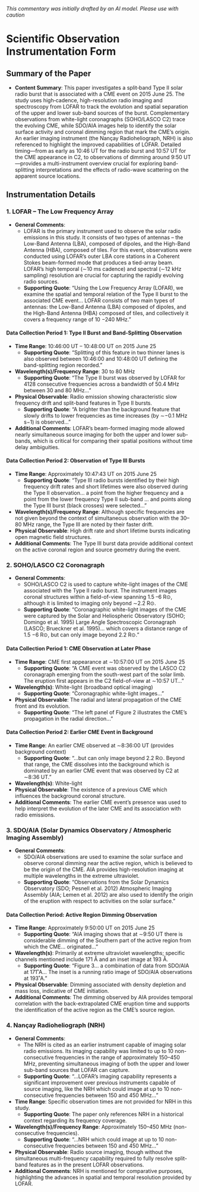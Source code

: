 _This commentary was initially drafted by an AI model. Please use with caution_

# Scientific Observation Instrumentation Form

## Summary of the Paper
- **Content Summary**: This paper investigates a split‐band Type II solar radio burst that is associated with a CME event on 2015 June 25. The study uses high‐cadence, high-resolution radio imaging and spectroscopy from LOFAR to track the evolution and spatial separation of the upper and lower sub-band sources of the burst. Complementary observations from white-light coronagraphs (SOHO/LASCO C2) trace the evolving CME, while SDO/AIA images help to identify the solar surface activity and coronal dimming region that mark the CME’s origin. An earlier imaging instrument (the Nanҫay Radioheliograph, NRH) is also referenced to highlight the improved capabilities of LOFAR. Detailed timing—from as early as 10:46 UT for the radio burst and 10:57 UT for the CME appearance in C2, to observations of dimming around 9:50 UT—provides a multi-instrument overview crucial for exploring band-splitting interpretations and the effects of radio-wave scattering on the apparent source locations.

## Instrumentation Details

### 1. LOFAR – The Low Frequency Array
- **General Comments**:
   - LOFAR is the primary instrument used to observe the solar radio emissions in this study. It consists of two types of antennas – the Low-Band Antenna (LBA), composed of dipoles, and the High-Band Antenna (HBA), composed of tiles. For this event, observations were conducted using LOFAR’s outer LBA core stations in a Coherent Stokes beam-formed mode that produces a tied-array beam. LOFAR’s high temporal (∼10 ms cadence) and spectral (∼12 kHz sampling) resolution are crucial for capturing the rapidly evolving radio sources.
   - **Supporting Quote**: “Using the Low Frequency Array (LOFAR), we examine the spatial and temporal relation of the Type II burst to the associated CME event… LOFAR consists of two main types of antennas: the Low-Band Antenna (LBA) composed of dipoles, and the High-Band Antenna (HBA) composed of tiles, and collectively it covers a frequency range of 10 −240 MHz.”

#### Data Collection Period 1: Type II Burst and Band-Splitting Observation
- **Time Range**: 10:46:00 UT – 10:48:00 UT on 2015 June 25
   - **Supporting Quote**: “Splitting of this feature in two thinner lanes is also observed between 10:46:00 and 10:48:00 UT defining the band-splitting region recorded.”
- **Wavelength(s)/Frequency Range**: 30 to 80 MHz
   - **Supporting Quote**: “The Type II burst was observed by LOFAR for 4128 consecutive frequencies across a bandwidth of 50.4 MHz between 30 and 80 MHz…”
- **Physical Observable**: Radio emission showing characteristic slow frequency drift and split-band features in Type II bursts.
   - **Supporting Quote**: “A brighter than the background feature that slowly drifts to lower frequencies as time increases (by ∼−0.1 MHz s−1) is observed…”
- **Additional Comments**: LOFAR’s beam-formed imaging mode allowed nearly simultaneous source imaging for both the upper and lower sub-bands, which is critical for comparing their spatial positions without time delay ambiguities.

#### Data Collection Period 2: Observation of Type III Bursts
- **Time Range**: Approximately 10:47:43 UT on 2015 June 25
   - **Supporting Quote**: “Type III radio bursts identified by their high frequency drift rates and short lifetimes were also observed during the Type II observation… a point from the higher frequency and a point from the lower frequency Type II sub-band ... and points along the Type III burst (black crosses) were selected…”
- **Wavelength(s)/Frequency Range**: Although specific frequencies are not given beyond the context of simultaneous observation with the 30–80 MHz range, the Type III are noted by their faster drift.
- **Physical Observable**: High drift rate and short lifetime bursts indicating open magnetic field structures.
- **Additional Comments**: The Type III burst data provide additional context on the active coronal region and source geometry during the event.

### 2. SOHO/LASCO C2 Coronagraph
- **General Comments**:
   - SOHO/LASCO C2 is used to capture white-light images of the CME associated with the Type II radio burst. The instrument images coronal structures within a field-of-view spanning 1.5 –6 R⊙, although it is limited to imaging only beyond ∼2.2 R⊙.
   - **Supporting Quote**: “Coronagraphic white-light images of the CME were captured by the Solar and Heliospheric Observatory (SOHO; Domingo et al. 1995) Large Angle Spectroscopic Coronagraph (LASCO; Brueckner et al. 1995)... which covers a distance range of 1.5 −6 R⊙, but can only image beyond 2.2 R⊙.”

#### Data Collection Period 1: CME Observation at Later Phase
- **Time Range**: CME first appearance at ∼10:57:00 UT on 2015 June 25
   - **Supporting Quote**: “A CME event was observed by the LASCO C2 coronagraph emerging from the south-west part of the solar limb. The eruption first appears in the C2 field-of-view at ∼10:57 UT…”
- **Wavelength(s)**: White-light (broadband optical imaging)
   - **Supporting Quote**: “Coronagraphic white-light images…”
- **Physical Observable**: The radial and lateral propagation of the CME front and its evolution.
   - **Supporting Quote**: “The left panel of Figure 2 illustrates the CME’s propagation in the radial direction...”

#### Data Collection Period 2: Earlier CME Event in Background
- **Time Range**: An earlier CME observed at ∼8:36:00 UT (provides background context)
   - **Supporting Quote**: “…but can only image beyond 2.2 R⊙. Beyond that range, the CME dissolves into the background which is dominated by an earlier CME event that was observed by C2 at ∼8:36 UT.”
- **Wavelength(s)**: White-light
- **Physical Observable**: The existence of a previous CME which influences the background coronal structure.
- **Additional Comments**: The earlier CME event’s presence was used to help interpret the evolution of the later CME and its association with radio emissions.

### 3. SDO/AIA (Solar Dynamics Observatory / Atmospheric Imaging Assembly)
- **General Comments**:
   - SDO/AIA observations are used to examine the solar surface and observe coronal dimming near the active region, which is believed to be the origin of the CME. AIA provides high-resolution imaging at multiple wavelengths in the extreme ultraviolet.
   - **Supporting Quote**: “Observations from the Solar Dynamics Observatory (SDO; Pesnell et al. 2012) Atmospheric Imaging Assembly (AIA; Lemen et al. 2012) are also used to identify the origin of the eruption with respect to activities on the solar surface.”

#### Data Collection Period: Active Region Dimming Observation
- **Time Range**: Approximately 9:50:00 UT on 2015 June 25
   - **Supporting Quote**: “AIA imaging shows that at ∼9:50 UT there is considerable dimming of the Southern part of the active region from which the CME… originated…”
- **Wavelength(s)**: Primarily at extreme ultraviolet wavelengths; specific channels mentioned include 171 Å and an inset image at 193 Å.
   - **Supporting Quote**: “Figure 3… a combination of data from SDO/AIA at 171˚A… The inset is a running ratio image of SDO/AIA observations at 193˚A.”
- **Physical Observable**: Dimming associated with density depletion and mass loss, indicative of CME initiation.
- **Additional Comments**: The dimming observed by AIA provides temporal correlation with the back-extrapolated CME eruption time and supports the identification of the active region as the CME’s source region.

### 4. Nanҫay Radioheliograph (NRH)
- **General Comments**:
   - The NRH is cited as an earlier instrument capable of imaging solar radio emissions. Its imaging capability was limited to up to 10 non-consecutive frequencies in the range of approximately 150–450 MHz, preventing simultaneous imaging of both the upper and lower sub-band sources that LOFAR can capture.
   - **Supporting Quote**: “…LOFAR’s imaging capability represents a significant improvement over previous instruments capable of source imaging, like the NRH which could image at up to 10 non-consecutive frequencies between 150 and 450 MHz…”
- **Time Range**: Specific observation times are not provided for NRH in this study.
   - **Supporting Quote**: The paper only references NRH in a historical context regarding its frequency coverage.
- **Wavelength(s)/Frequency Range**: Approximately 150–450 MHz (non-consecutive frequencies).
   - **Supporting Quote**: “…NRH which could image at up to 10 non-consecutive frequencies between 150 and 450 MHz…”
- **Physical Observable**: Radio source imaging, though without the simultaneous multi-frequency capability required to fully resolve split-band features as in the present LOFAR observations.
- **Additional Comments**: NRH is mentioned for comparative purposes, highlighting the advances in spatial and temporal resolution provided by LOFAR.
